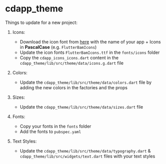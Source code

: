 # cdapp_theme

Things to update for a new project:

1. Icons:
    - Download the icon font from [here](https://www.fluttericon.com/) with the name of your app + Icons in **PascalCase** (e.g. `FlutterBamIcons`)
    - Update the icon fonts `FlutterBamIcons.ttf` in the `fonts/icons` folder
    - Copy the `cdapp_icons_icons.dart` content in the `cdapp_theme/lib/src/theme/data/icons.g.dart` file

2. Colors:
    - Update the `cdapp_theme/lib/src/theme/data/colors.dart` file by adding the new colors in the factories and the props

3. Sizes:
    - Update the `cdapp_theme/lib/src/theme/data/sizes.dart` file

4. Fonts:
    - Copy your fonts in the `fonts` folder
    - Add the fonts to `pubspec.yaml`

5. Text Styles:
    - Update the `cdapp_theme/lib/src/theme/data/typography.dart` & `cdapp_theme/lib/src/widgets/text.dart` files with your text styles